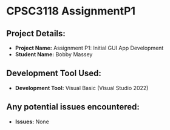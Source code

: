 # CPSC3118 AssignmentP1

## Project Details:
- **Project Name:** Assignment P1: Initial GUI App Development
- **Student Name:** Bobby Massey

## Development Tool Used:
- **Development Tool:** Visual Basic (Visual Studio 2022)

## Any potential issues encountered:
- **Issues:** None
